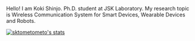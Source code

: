 Hello! I am Koki Shinjo. Ph.D. student at JSK Laboratory.
My research topic is Wireless Communication System for Smart Devices, Wearable Devices and Robots.


[![sktometometo's stats](https://github-readme-stats-ten-omega-58.vercel.app/api?username=sktometometo&show_icons=true)](https://github.com/sktometometo)

<!--
This is deployed with https://vercel.com/sktometometo/github-readme-stats
-->

<!--
**sktometometo/sktometometo** is a ✨ _special_ ✨ repository because its `README.md` (this file) appears on your GitHub profile.

Here are some ideas to get you started:

- 🔭 I’m currently working on ...
- 🌱 I’m currently learning Large Language Models
- 👯 I’m looking to collaborate on ...
- 🤔 I’m looking for help with ...
- 💬 Ask me about ...
- 📫 How to reach me: ...
- 😄 Pronouns: ...
- ⚡ Fun fact: ...
-->
